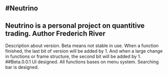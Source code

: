 #Neutrino
---
Neutrino is a personal project on quantitive trading.
Author Frederich River
---
Description about version. Beta means not stable in use. When a function finished, the last bit of version will be added by 1. And when a large change in functions or frame structure, the second bit will be added by 1.
##Beta.0.0.1
UI designed. All functions bases on menu system. Searching bar is designed. 